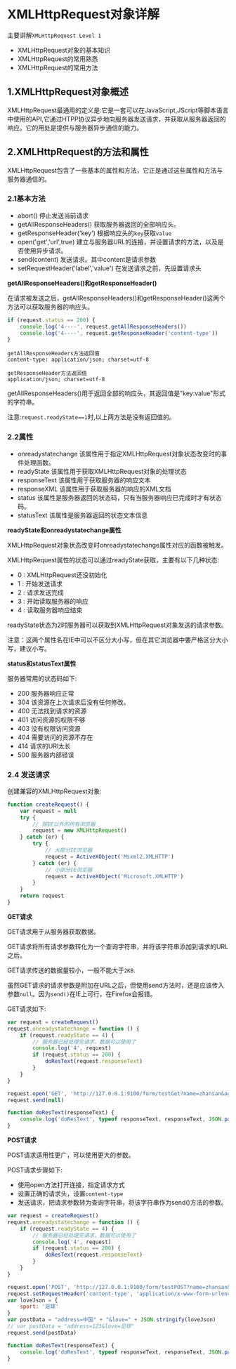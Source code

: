 # XMLHttpRequest对象详解

主要讲解`XMLHttpRequest Level 1`

- XMLHttpRequest对象的基本知识
- XMLHttpRequest的常用熟悉
- XMLHttpRequest的常用方法

## 1.XMLHttpRequest对象概述

XMLHttpRequest最通用的定义是:它是一套可以在JavaScript,JScript等脚本语言中使用的API,它通过HTPP协议异步地向服务器发送请求，并获取从服务器返回的响应。它的用处是提供与服务器异步通信的能力。

## 2.XMLHttpRequest的方法和属性

XMLHttpRequest包含了一些基本的属性和方法，它正是通过这些属性和方法与服务器通信的。

### 2.1基本方法

- abort() 停止发送当前请求
- getAllResponseHeaders() 获取服务器返回的全部响应头。
- getResponseHeader('key') 根据响应头的`key`获取`value`
- open('get','url',true) 建立与服务器URL的连接，并设置请求的方法，以及是否使用异步请求。
- send(content) 发送请求。其中content是请求参数
- setRequestHeader('label','value') 在发送请求之前，先设置请求头

**getAllResponseHeaders()和getResponseHeader()**

在请求被发送之后，getAllResponseHeaders()和getResponseHeader()这两个方法可以获取服务器的响应头。

```javascript
if (request.status == 200) {
    console.log('4----', request.getAllResponseHeaders())
    console.log('4----', request.getResponseHeader('content-type'))
}
```

```
getAllResponseHeaders方法返回值
content-type: application/json; charset=utf-8

getResponseHeader方法返回值
application/json; charset=utf-8
```

getAllResponseHeaders()用于返回全部的响应头，其返回值是"key:value"形式的字符串。

注意:`request.readyState==1`时,以上两方法是没有返回值的。

### 2.2属性

- onreadystatechange 该属性用于指定XMLHttpRequest对象状态改变时的事件处理函数。
- readyState 该属性用于获取XMLHttpRequest对象的处理状态
- responseText 该属性用于获取服务器的响应文本
- responseXML 该属性用于获取服务器的响应的XML文档
- status 该属性是服务器返回的状态码，只有当服务器响应已完成时才有状态码。
- statusText 该属性是服务器返回的状态文本信息

**readyState和onreadystatechange属性**

XMLHttpRequest对象状态改变时onreadystatechange属性对应的函数被触发。

XMLHttpRequest属性的状态可以通过readyState获取，主要有以下几种状态:

- 0 : XMLHttpRequest还没初始化
- 1 : 开始发送请求
- 2 : 请求发送完成
- 3 : 开始读取服务器的响应
- 4 : 读取服务器响应结束

readyState状态为2时服务器可以获取到XMLHttpRequest对象发送的请求参数。

注意：这两个属性名在IE中可以不区分大小写，但在其它浏览器中要严格区分大小写，建议小写。

**status和statusText属性**

服务器常用的状态码如下:

- 200 服务器响应正常
- 304 该资源在上次请求后没有任何修改。
- 400 无法找到请求的资源
- 401 访问资源的权限不够
- 403 没有权限访问资源
- 404 需要访问的资源不存在
- 414 请求的URl太长
- 500 服务器内部错误

### 2.4 发送请求

创建兼容的XMLHttpRequest对象:

```javascript
function createRequest() {
    var request = null
    try {
        // 除IE以外的所有浏览器
        request = new XMLHttpRequest()
    } catch (er) {
        try {
            // 大部分IE浏览器
            request = ActiveXObject('Msxml2.XMLHTTP')
        } catch (er) {
            // 小部分IE浏览器
            request = ActiveXObject('Microsoft.XMLHTTP')
        }
    }
    return request
}
```

**GET请求**

GET请求用于从服务器获取数据。

GET请求将所有请求参数转化为一个查询字符串，并将该字符串添加到请求的URL之后。

GET请求传送的数据量较小，一般不能大于`2KB`.

虽然GET请求的请求参数是附加在URL之后，但使用send方法时，还是应该传入参数`null`。因为`send()`在IE上可行，在Firefox会报错。

GET请求如下:

```javascript
var request = createRequest()
request.onreadystatechange = function () {
    if (request.readyState == 4) {
        // 服务器已经处理完请求，数据可以使用了
        console.log('4', request)
        if (request.status == 200) {
            doResText(request.responseText)
        }
    }
}

request.open('GET', 'http://127.0.0.1:9100/form/testGet?name=zhansan&age=100', true)
request.send(null)

function doResText(responseText) {
    console.log('doResText', typeof responseText, responseText, JSON.parse(responseText))
}
```

**POST请求**

POST请求适用性更广，可以使用更大的参数。

POST请求步骤如下:

- 使用open方法打开连接，指定请求方式
- 设置正确的请求头，设置`content-type`
- 发送请求，把请求参数转为查询字符串，将该字符串作为send()方法的参数。

```javascript
var request = createRequest()
request.onreadystatechange = function () {
    if (request.readyState == 4) {
        // 服务器已经处理完请求，数据可以使用了
        console.log('4', request)
        if (request.status == 200) {
            doResText(request.responseText)
        }
    }
}

request.open('POST', 'http://127.0.0.1:9100/form/testPOST?name=zhansan&age=100', true)
request.setRequestHeader('content-type', 'application/x-www-form-urlencoded;charset=UTF-8')
var loveJson = {
    sport: '足球'
}
var postData = "address=中国" + "&love=" + JSON.stringify(loveJson)
// var postData = "address=123&love=足球"
request.send(postData)

function doResText(responseText) {
    console.log('doResText', typeof responseText, responseText, JSON.parse(responseText))
}
```
